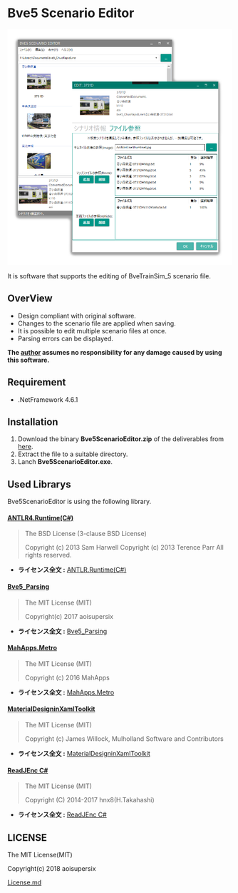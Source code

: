 Bve5 Scenario Editor
===

![bve5ScenarioEditor](images/bve5scenarioeditor.png)

It is software that supports the editing of BveTrainSim_5 scenario file.

## OverView
- Design compliant with original software.
- Changes to the scenario file are applied when saving.
- It is possible to edit multiple scenario files at once.
- Parsing errors can be displayed.

**The [author](https://github.com/aoisupersix) assumes no responsibility for any damage caused by using this software.**

## Requirement
- .NetFramework 4.6.1

## Installation
1. Download the binary **Bve5ScenarioEditor.zip** of the deliverables from [here](https://github.com/aoisupersix/Bve5ScenarioEditor/releases/download/v0.1.6626.35232/Bve5ScenarioEditor.zip).
2. Extract the file to a suitable directory.
3. Lanch **Bve5ScenarioEditor.exe**.

## Used Librarys
Bve5ScenarioEditor is using the following library.

#### [ANTLR4.Runtime(C#)](https://github.com/tunnelvisionlabs/antlr4cs)
>The BSD License (3-clause BSD License)
>
>Copyright (c) 2013 Sam Harwell
>Copyright (c) 2013 Terence Parr
>All rights reserved.

*  **ライセンス全文 :** [ANTLR.Runtime(C#)](https://raw.githubusercontent.com/tunnelvisionlabs/antlr4cs/master/LICENSE.txt)

#### [Bve5_Parsing](https://github.com/aoisupersix/Bve5_Parsing)
>The MIT License (MIT)
>
>Copyright(c) 2017 aoisupersix

*  **ライセンス全文 :** [Bve5_Parsing](https://github.com/aoisupersix/Bve5_Parsing/blob/master/License.md)

#### [MahApps.Metro](https://github.com/MahApps/MahApps.Metro/tree/master)
>The MIT License (MIT)
>
>Copyright (c) 2016 MahApps

* **ライセンス全文 :** [MahApps.Metro](https://github.com/MahApps/MahApps.Metro/blob/master/LICENSE)

#### [MaterialDesigninXamlToolkit](https://github.com/ButchersBoy/MaterialDesignInXamlToolkit)
>The MIT License (MIT)
>
>Copyright (c) James Willock,  Mulholland Software and Contributors

* **ライセンス全文 :** [MaterialDesigninXamlToolkit](https://github.com/ButchersBoy/MaterialDesignInXamlToolkit/blob/master/LICENSE)

#### [ReadJEnc C#](https://github.com/hnx8/ReadJEnc)
>The MIT License (MIT)
>
>Copyright (C) 2014-2017 hnx8(H.Takahashi)

* **ライセンス全文 :** [ReadJEnc C#](http://hp.vector.co.jp/authors/VA055804/HNXgrep/ReadJEnc_Readme.txt)

## LICENSE
The MIT License(MIT)

Copyright(c) 2018 aoisupersix

[License.md](License.md)
